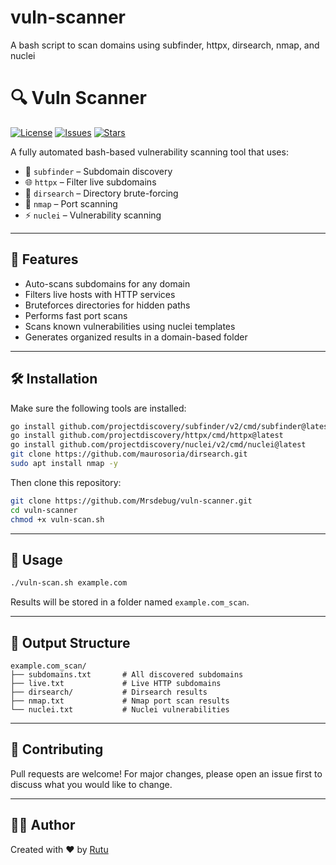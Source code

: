 # vuln-scanner
A bash script to scan domains using subfinder, httpx, dirsearch, nmap, and nuclei
# 🔍 Vuln Scanner

[![License](https://img.shields.io/github/license/Mrsdebug/vuln-scanner?color=green)](LICENSE)
[![Issues](https://img.shields.io/github/issues/Mrsdebug/vuln-scanner)](https://github.com/Mrsdebug/vuln-scanner/issues)
[![Stars](https://img.shields.io/github/stars/Mrsdebug/vuln-scanner?style=social)](https://github.com/Mrsdebug/vuln-scanner/stargazers)

A fully automated bash-based vulnerability scanning tool that uses:

- 🔎 `subfinder` – Subdomain discovery
- 🌐 `httpx` – Filter live subdomains
- 📂 `dirsearch` – Directory brute-forcing
- 📡 `nmap` – Port scanning
- ⚡ `nuclei` – Vulnerability scanning

---

## 🚀 Features

- Auto-scans subdomains for any domain
- Filters live hosts with HTTP services
- Bruteforces directories for hidden paths
- Performs fast port scans
- Scans known vulnerabilities using nuclei templates
- Generates organized results in a domain-based folder

---

## 🛠️ Installation

Make sure the following tools are installed:

```bash
go install github.com/projectdiscovery/subfinder/v2/cmd/subfinder@latest
go install github.com/projectdiscovery/httpx/cmd/httpx@latest
go install github.com/projectdiscovery/nuclei/v2/cmd/nuclei@latest
git clone https://github.com/maurosoria/dirsearch.git
sudo apt install nmap -y
```

Then clone this repository:

```bash
git clone https://github.com/Mrsdebug/vuln-scanner.git
cd vuln-scanner
chmod +x vuln-scan.sh
```

---

## 🧪 Usage

```bash
./vuln-scan.sh example.com
```

Results will be stored in a folder named `example.com_scan`.

---

## 📁 Output Structure

```
example.com_scan/
├── subdomains.txt       # All discovered subdomains
├── live.txt             # Live HTTP subdomains
├── dirsearch/           # Dirsearch results
├── nmap.txt             # Nmap port scan results
└── nuclei.txt           # Nuclei vulnerabilities
```

---


## 🤝 Contributing

Pull requests are welcome! For major changes, please open an issue first to discuss what you would like to change.

---

## 🙋‍♀️ Author

Created with ❤️ by [Rutu](https://github.com/)
